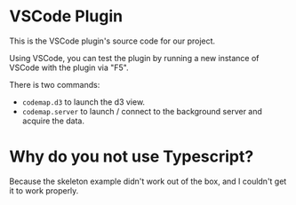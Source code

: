 # VSCode Plugin

This is the VSCode plugin's source code for our project.

Using VSCode, you can test the plugin by running a new instance of VSCode with the plugin via "F5".

There is two commands:
- `codemap.d3` to launch the d3 view.
- `codemap.server` to launch / connect to the background server and acquire the data.

# Why do you not use Typescript?
Because the skeleton example didn't work out of the box, and I couldn't get it to work properly.